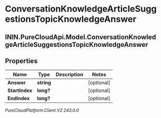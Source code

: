 # ConversationKnowledgeArticleSuggestionsTopicKnowledgeAnswer

## ININ.PureCloudApi.Model.ConversationKnowledgeArticleSuggestionsTopicKnowledgeAnswer

## Properties

|Name | Type | Description | Notes|
|------------ | ------------- | ------------- | -------------|
| **Answer** | **string** |  | [optional] |
| **StartIndex** | **long?** |  | [optional] |
| **EndIndex** | **long?** |  | [optional] |



_PureCloudPlatform.Client.V2 243.0.0_
